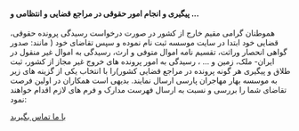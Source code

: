 ﻿#### پیگیری و انجام امور حقوقی در مراجع قضایی و انتظامی و ...
هموطنان گرامی مقیم خارج از کشور در صورت درخواست رسیدگی پرونده حقوقی، قضایی خود ابتدا در سایت موسسه ثبت نام نموده و سپس تقاضای خود ( مانند: صدور گواهی انحصار وراثت، تقسیم نامه اموال متوفی و ارث، رسیدگی به اموال غیر منقول در ایران- ملک، زمین و ... ، رسیدگی به امور پرونده های خروج غیر مجاز از کشور، ثبت طلاق و پیگیری هر گونه پرونده در مراجع قضایی کشور)را با انتخاب یکی از گزینه های زیر به موسسه بهار مهاجران پارسی ارسال نمایند. بدیهی است همکاران در اولین فرصت تقاضای شما را بررسی و نسبت به ارسال فهرست مدارک و فرم های لازم اقدام خواهند نمود:

[با ما تماس بگیرید](#sect5)